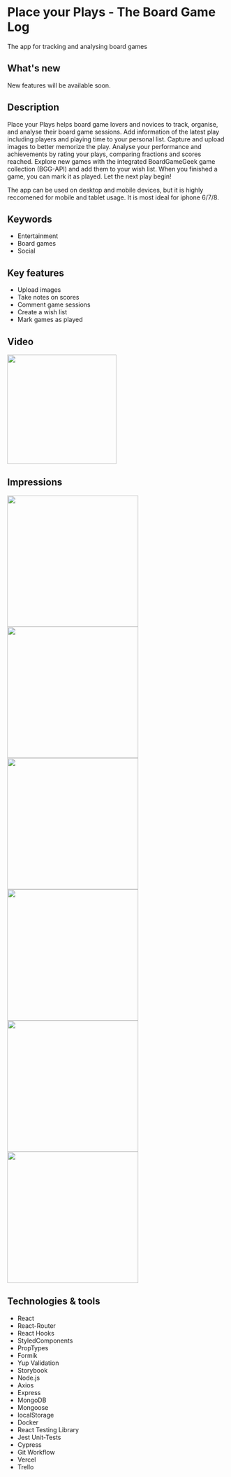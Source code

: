 # Place your Plays - The Board Game Log

The app for tracking and analysing board games

## What's new

New features will be available soon.

## Description

Place your Plays helps board game lovers and novices to track, organise, and analyse their board game sessions. Add information of the latest play including players and playing time to your personal list. Capture and upload images to better memorize the play. Analyse your performance and achievements by rating your plays, comparing fractions and scores reached. Explore new games with the integrated BoardGameGeek game collection (BGG-API) and add them to your wish list. When you finished a game, you can mark it as played. Let the next play begin!

The app can be used on desktop and mobile devices, but it is highly reccomened for mobile and tablet usage. It is most ideal for iphone 6/7/8.

## Keywords

- Entertainment
- Board games
- Social

## Key features

- Upload images
- Take notes on scores
- Comment game sessions
- Create a wish list
- Mark games as played

## Video

<img src="https://user-images.githubusercontent.com/61810490/90652013-f9cc0000-e23d-11ea-8421-5b1e87a131ac.gif" height="250" />

## Impressions

<img src="https://user-images.githubusercontent.com/61810490/90643786-3b57ad80-e234-11ea-8fc0-b13adbbd44e9.png" height="300" /> <img src="https://user-images.githubusercontent.com/61810490/90643818-48749c80-e234-11ea-8173-bdd272d22b50.png" height="300" /> <img src="https://user-images.githubusercontent.com/61810490/90643859-53c7c800-e234-11ea-9de6-f2e41c9d61ba.png" height="300" /> <img src="https://user-images.githubusercontent.com/61810490/90655103-73192200-e241-11ea-9b28-17170d17b949.png" height="300" /> <img src="https://user-images.githubusercontent.com/61810490/90644387-f6804680-e234-11ea-9b22-375f060d3927.png" height="300" /> <img src="https://user-images.githubusercontent.com/61810490/90644415-fc762780-e234-11ea-8dfa-ad65dfb77281.png" height="300" />

## Technologies & tools

- React
- React-Router
- React Hooks
- StyledComponents
- PropTypes
- Formik
- Yup Validation
- Storybook
- Node.js
- Axios
- Express
- MongoDB
- Mongoose
- localStorage
- Docker
- React Testing Library
- Jest Unit-Tests
- Cypress
- Git Workflow
- Vercel
- Trello
